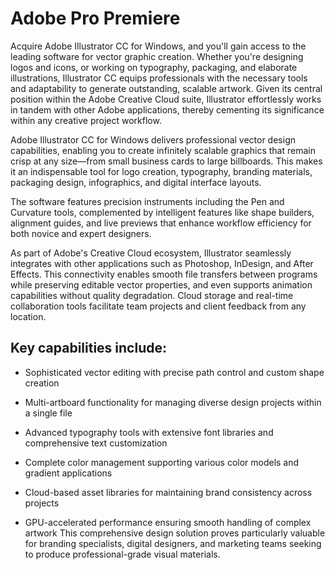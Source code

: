 # Adobe Pro Premiere 
Acquire Adobe Illustrator CC for Windows, and you'll gain access to the leading software for vector graphic creation. Whether you're designing logos and icons, or working on typography, packaging, and elaborate illustrations, Illustrator CC equips professionals with the necessary tools and adaptability to generate outstanding, scalable artwork. Given its central position within the Adobe Creative Cloud suite, Illustrator effortlessly works in tandem with other Adobe applications, thereby cementing its significance within any creative project workflow.


Adobe Illustrator CC for Windows delivers professional vector design capabilities, enabling you to create infinitely scalable graphics that remain crisp at any size—from small business cards to large billboards. This makes it an indispensable tool for logo creation, typography, branding materials, packaging design, infographics, and digital interface layouts.

The software features precision instruments including the Pen and Curvature tools, complemented by intelligent features like shape builders, alignment guides, and live previews that enhance workflow efficiency for both novice and expert designers.

As part of Adobe's Creative Cloud ecosystem, Illustrator seamlessly integrates with other applications such as Photoshop, InDesign, and After Effects. This connectivity enables smooth file transfers between programs while preserving editable vector properties, and even supports animation capabilities without quality degradation. Cloud storage and real-time collaboration tools facilitate team projects and client feedback from any location.

## Key capabilities include:

- Sophisticated vector editing with precise path control and custom shape creation

- Multi-artboard functionality for managing diverse design projects within a single file

- Advanced typography tools with extensive font libraries and comprehensive text customization

- Complete color management supporting various color models and gradient applications

- Cloud-based asset libraries for maintaining brand consistency across projects

- GPU-accelerated performance ensuring smooth handling of complex artwork
This comprehensive design solution proves particularly valuable for branding specialists, digital designers, and marketing teams seeking to produce professional-grade visual materials.
